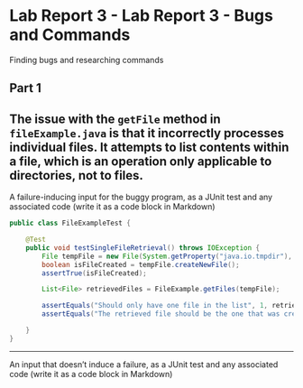 # Lab Report 3 - Lab Report 3 - Bugs and Commands
Finding bugs and researching commands 
## Part 1
The issue with the `getFile` method in `fileExample.java`  is that it incorrectly processes individual files. It attempts to list contents within a file, which is an operation only applicable to directories, not to files.
---
A failure-inducing input for the buggy program, as a JUnit test and any associated code (write it as a code block in Markdown)

```java
public class FileExampleTest {

    @Test
    public void testSingleFileRetrieval() throws IOException {
        File tempFile = new File(System.getProperty("java.io.tmpdir"), "sampleTestFile.txt");
        boolean isFileCreated = tempFile.createNewFile();
        assertTrue(isFileCreated);

        List<File> retrievedFiles = FileExample.getFiles(tempFile);

        assertEquals("Should only have one file in the list", 1, retrievedFiles.size());
        assertEquals("The retrieved file should be the one that was created", tempFile, retrievedFiles.get(0));

    }
}
```
---
An input that doesn’t induce a failure, as a JUnit test and any associated code (write it as a code block in Markdown)